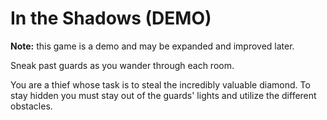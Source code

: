 # In the Shadows (DEMO)

**Note:** this game is a demo and may be expanded and improved later.

Sneak past guards as you wander through each room.

You are a thief whose task is to steal the incredibly valuable diamond. To stay hidden you must stay out of the guards' lights and utilize the different obstacles.
